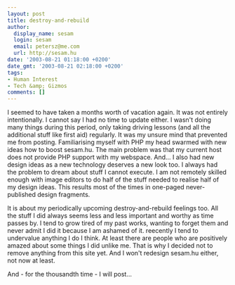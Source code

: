 ```yaml
---
layout: post
title: destroy-and-rebuild
author:
  display_name: sesam
  login: sesam
  email: petersz@me.com
  url: http://sesam.hu
date: '2003-08-21 01:18:00 +0200'
date_gmt: '2003-08-21 02:18:00 +0200'
tags:
- Human Interest
- Tech &amp; Gizmos
comments: []
---
```


I seemed to have taken a months worth of vacation again. It was not entirely intentionally. I cannot say I had no time to update either. I wasn't doing many things during this period, only taking driving lessons (and all the additional stuff like first aid) regularly. It was my unsure mind that prevented me from posting. Familiarising myself with PHP my head swarmed with new ideas how to boost sesam.hu. The main problem was that my current host does not provide PHP support with my webspace. And... I also had new design ideas as a new technology deserves a new look too. I always had the problem to dream about stuff I cannot execute. I am not remotely skilled enough with image editors to do half of the stuff needed to realise half of my design ideas. This results most of the times in one-paged never-published design fragments.

It is about my periodically upcoming destroy-and-rebuild feelings too. All the stuff I did always seems less and less important and worthy as time passes by. I tend to grow tired of my past works, wanting to forget them and never admit I did it because I am ashamed of it. reecently I tend to undervalue anything I do I think. At least there are people who are positively amazed about some things I did unlike me. That is why I decided not to remove anything from this site yet. And I won't redesign sesam.hu either, not now at least.

And - for the thousandth time - I will post...
